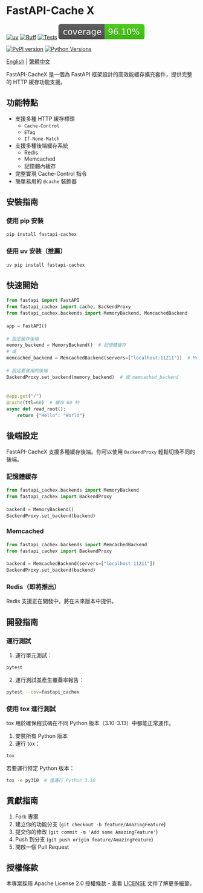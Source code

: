 # FastAPI-Cache X

[![uv](https://img.shields.io/endpoint?url=https://raw.githubusercontent.com/astral-sh/uv/main/assets/badge/v0.json)](https://github.com/astral-sh/uv)
[![Ruff](https://img.shields.io/endpoint?url=https://raw.githubusercontent.com/astral-sh/ruff/main/assets/badge/v2.json)](https://github.com/astral-sh/ruff)
[![Tests](https://github.com/allen0099/FastAPI-CacheX/actions/workflows/test.yml/badge.svg)](https://github.com/allen0099/FastAPI-CacheX/actions/workflows/test.yml)
[![Coverage Status](https://raw.githubusercontent.com/allen0099/FastAPI-CacheX/coverage-badge/coverage.svg)](https://github.com/allen0099/FastAPI-CacheX/actions/workflows/test.yml)

[![PyPI version](https://badge.fury.io/py/fastapi-cachex.svg)](https://badge.fury.io/py/fastapi-cachex)
[![Python Versions](https://img.shields.io/pypi/pyversions/fastapi-cachex.svg)](https://pypi.org/project/fastapi-cachex/)

[English](../README.md) | [繁體中文](README.zh-TW.md)

FastAPI-CacheX 是一個為 FastAPI 框架設計的高效能緩存擴充套件，提供完整的 HTTP 緩存功能支援。

## 功能特點

- 支援多種 HTTP 緩存標頭
  - `Cache-Control`
  - `ETag`
  - `If-None-Match`
- 支援多種後端緩存系統
  - Redis
  - Memcached
  - 記憶體內緩存
- 完整實現 Cache-Control 指令
- 簡單易用的 `@cache` 裝飾器

## 安裝指南

### 使用 pip 安裝

```bash
pip install fastapi-cachex
```

### 使用 uv 安裝（推薦）

```bash
uv pip install fastapi-cachex
```

## 快速開始

```python
from fastapi import FastAPI
from fastapi_cachex import cache, BackendProxy
from fastapi_cachex.backends import MemoryBackend, MemcachedBackend

app = FastAPI()

# 設定緩存後端
memory_backend = MemoryBackend()  # 記憶體緩存
# 或
memcached_backend = MemcachedBackend(servers=["localhost:11211"])  # Memcached

# 設定要使用的後端
BackendProxy.set_backend(memory_backend)  # 或 memcached_backend


@app.get("/")
@cache(ttl=60)  # 緩存 60 秒
async def read_root():
    return {"Hello": "World"}
```

## 後端設定

FastAPI-CacheX 支援多種緩存後端。你可以使用 `BackendProxy` 輕鬆切換不同的後端。

### 記憶體緩存

```python
from fastapi_cachex.backends import MemoryBackend
from fastapi_cachex import BackendProxy

backend = MemoryBackend()
BackendProxy.set_backend(backend)
```

### Memcached

```python
from fastapi_cachex.backends import MemcachedBackend
from fastapi_cachex import BackendProxy

backend = MemcachedBackend(servers=["localhost:11211"])
BackendProxy.set_backend(backend)
```

### Redis（即將推出）

Redis 支援正在開發中，將在未來版本中提供。

## 開發指南

### 運行測試

1. 運行單元測試：
```bash
pytest
```

2. 運行測試並產生覆蓋率報告：
```bash
pytest --cov=fastapi_cachex
```

### 使用 tox 進行測試

tox 用於確保程式碼在不同 Python 版本（3.10-3.13）中都能正常運作。

1. 安裝所有 Python 版本
2. 運行 tox：
```bash
tox
```

若要運行特定 Python 版本：
```bash
tox -e py310  # 僅運行 Python 3.10
```

## 貢獻指南

1. Fork 專案
2. 建立你的功能分支 (`git checkout -b feature/AmazingFeature`)
3. 提交你的修改 (`git commit -m 'Add some AmazingFeature'`)
4. Push 到分支 (`git push origin feature/AmazingFeature`)
5. 開啟一個 Pull Request

## 授權條款

本專案採用 Apache License 2.0 授權條款 - 查看 [LICENSE](../LICENSE) 文件了解更多細節。
